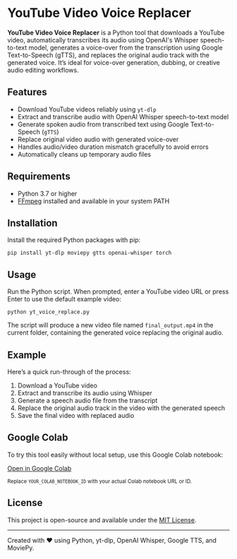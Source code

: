 <!DOCTYPE html>
<html lang="en">
<head>
  <meta charset="UTF-8" />
  <meta name="viewport" content="width=device-width, initial-scale=1" />
</head>
<body>
  <h1>YouTube Video Voice Replacer</h1>

  <p>
    <strong>YouTube Video Voice Replacer</strong> is a Python tool that downloads a YouTube video, automatically transcribes its audio using OpenAI's Whisper speech-to-text model, generates a voice-over from the transcription using Google Text-to-Speech (gTTS), and replaces the original audio track with the generated voice. It’s ideal for voice-over generation, dubbing, or creative audio editing workflows.
  </p>

  <h2>Features</h2>
  <ul>
    <li>Download YouTube videos reliably using <code>yt-dlp</code></li>
    <li>Extract and transcribe audio with OpenAI Whisper speech-to-text model</li>
    <li>Generate spoken audio from transcribed text using Google Text-to-Speech (<code>gTTS</code>)</li>
    <li>Replace original video audio with generated voice-over</li>
    <li>Handles audio/video duration mismatch gracefully to avoid errors</li>
    <li>Automatically cleans up temporary audio files</li>
  </ul>

  <h2>Requirements</h2>
  <ul>
    <li>Python 3.7 or higher</li>
    <li><a href="https://ffmpeg.org/download.html" target="_blank" rel="noopener">FFmpeg</a> installed and available in your system PATH</li>
  </ul>

  <h2>Installation</h2>
  <p>Install the required Python packages with pip:</p>
  <pre><code>pip install yt-dlp moviepy gtts openai-whisper torch</code></pre>

  <h2>Usage</h2>
  <p>Run the Python script. When prompted, enter a YouTube video URL or press Enter to use the default example video:</p>
  <pre><code>python yt_voice_replace.py</code></pre>
  <p>The script will produce a new video file named <code>final_output.mp4</code> in the current folder, containing the generated voice replacing the original audio.</p>

  <h2>Example</h2>
  <p>Here’s a quick run-through of the process:</p>
  <ol>
    <li>Download a YouTube video</li>
    <li>Extract and transcribe its audio using Whisper</li>
    <li>Generate a speech audio file from the transcript</li>
    <li>Replace the original audio track in the video with the generated speech</li>
    <li>Save the final video with replaced audio</li>
  </ol>

  <h2>Google Colab</h2>
  <p>To try this tool easily without local setup, use this Google Colab notebook:</p>
  <a href="https://colab.research.google.com/drive/YOUR_COLAB_NOTEBOOK_ID" target="_blank" rel="noopener" class="button">Open in Google Colab</a>
  <p><small>Replace <code>YOUR_COLAB_NOTEBOOK_ID</code> with your actual Colab notebook URL or ID.</small></p>

  <h2>License</h2>
  <p>This project is open-source and available under the <a href="https://opensource.org/licenses/MIT" target="_blank" rel="noopener">MIT License</a>.</p>

  <hr />
  <p>Created with ❤️ using Python, yt-dlp, OpenAI Whisper, Google TTS, and MoviePy.</p>
</body>
</html>
